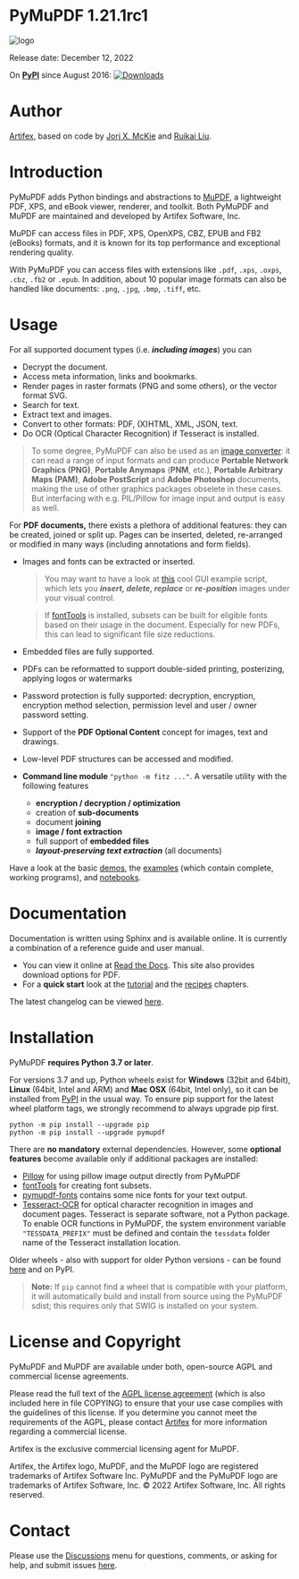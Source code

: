# PyMuPDF 1.21.1rc1

![logo](https://artifex.com/images/logos/py-mupdf-github-icon.png)


Release date: December 12, 2022

On **[PyPI](https://pypi.org/project/PyMuPDF)** since August 2016: [![Downloads](https://static.pepy.tech/personalized-badge/pymupdf?period=total&units=international_system&left_color=black&right_color=orange&left_text=Downloads)](https://pepy.tech/project/pymupdf)

# Author
[Artifex](mailto:support@artifex.com), based on code by [Jorj X. McKie](mailto:jorj.x.mckie@outlook.de) and [Ruikai Liu](mailto:lrk700@gmail.com).

# Introduction

PyMuPDF adds Python bindings and abstractions to [MuPDF](https://mupdf.com/), a lightweight PDF, XPS, and eBook viewer, renderer, and toolkit. Both PyMuPDF and MuPDF are maintained and developed by Artifex Software, Inc.

MuPDF can access files in PDF, XPS, OpenXPS, CBZ, EPUB and FB2 (eBooks) formats, and it is known for its top performance and exceptional rendering quality.

With PyMuPDF you can access files with extensions like `.pdf`, `.xps`, `.oxps`, `.cbz`, `.fb2` or `.epub`. In addition, about 10 popular image formats can also be handled like documents: `.png`, `.jpg`, `.bmp`, `.tiff`, etc.

# Usage
For all supported document types (i.e. **_including images_**) you can
* Decrypt the document.
* Access meta information, links and bookmarks.
* Render pages in raster formats (PNG and some others), or the vector format SVG.
* Search for text.
* Extract text and images.
* Convert to other formats: PDF, (X)HTML, XML, JSON, text.
* Do OCR (Optical Character Recognition) if Tesseract is installed.

> To some degree, PyMuPDF can also be used as an [image converter](https://github.com/pymupdf/PyMuPDF/wiki/How-to-Convert-Images): it can read a range of input formats and can produce **Portable Network Graphics (PNG)**, **Portable Anymaps** (**PNM**, etc.), **Portable Arbitrary Maps (PAM)**, **Adobe PostScript** and **Adobe Photoshop** documents, making the use of other graphics packages obselete in these cases. But interfacing with e.g. PIL/Pillow for image input and output is easy as well.

For **PDF documents,** there exists a plethora of additional features: they can be created, joined or split up. Pages can be inserted, deleted, re-arranged or modified in many ways (including annotations and form fields).

* Images and fonts can be extracted or inserted.
    > You may want to have a look at [this](https://github.com/pymupdf/PyMuPDF-Utilities/blob/master/examples/edit-images/edit.py) cool GUI example script, which lets you **_insert, delete, replace_** or **_re-position_** images under your visual control.

    > If [fontTools](https://pypi.org/project/fonttools/) is installed, subsets can be built for eligible fonts based on their usage in the document. Especially for new PDFs, this can lead to significant file size reductions.
* Embedded files are fully supported.
* PDFs can be reformatted to support double-sided printing, posterizing, applying logos or watermarks
* Password protection is fully supported: decryption, encryption, encryption method selection, permission level and user / owner password setting.
* Support of the **PDF Optional Content** concept for images, text and drawings.
* Low-level PDF structures can be accessed and modified.
* **Command line module** ``"python -m fitz ..."``. A versatile utility with the following features

    - **encryption / decryption / optimization**
    - creation of **sub-documents**
    - document **joining**
    - **image / font extraction**
    - full support of **embedded files**
    - **_layout-preserving text extraction_** (all documents)


Have a look at the basic [demos](https://github.com/pymupdf/PyMuPDF-Utilities/tree/master/demo), the [examples](https://github.com/pymupdf/PyMuPDF-Utilities/tree/master/examples) (which contain complete, working programs), and [notebooks](https://github.com/pymupdf/PyMuPDF-Utilities/tree/master/jupyter-notebooks).


# Documentation

Documentation is written using Sphinx and is available online. It is currently a combination of a reference guide and user manual.

* You can view it online at [Read the Docs](https://pymupdf.readthedocs.io). This site also provides download options for PDF.
* For a **quick start** look at the [tutorial](https://pymupdf.readthedocs.io/en/latest/tutorial.html) and the [recipes](https://pymupdf.readthedocs.io/en/latest/faq.html) chapters.

The latest changelog can be viewed [here](https://pymupdf.readthedocs.io/en/latest/changes.html).


# Installation

PyMuPDF **requires Python 3.7 or later**.

For versions 3.7 and up, Python wheels exist for **Windows** (32bit and 64bit), **Linux** (64bit, Intel and ARM) and **Mac OSX** (64bit, Intel only), so it can be installed from [PyPI](https://pypi.org/search/?q=pymupdf) in the usual way. To ensure pip support for the latest wheel platform tags, we strongly recommend to always upgrade pip first.

    python -m pip install --upgrade pip
    python -m pip install --upgrade pymupdf

There are **no mandatory** external dependencies. However, some **optional features** become available only if additional packages are installed:

* [Pillow](https://pypi.org/project/Pillow/) for using pillow image output directly from PyMuPDF
* [fontTools](https://pypi.org/project/fonttools/) for creating font subsets.
* [pymupdf-fonts](https://pypi.org/project/pymupdf-fonts/) contains some nice fonts for your text output.
* [Tesseract-OCR](https://github.com/tesseract-ocr/tesseract) for optical character recognition in images and document pages. Tesseract is separate software, not a Python package. To enable OCR functions in PyMuPDF, the system environment variable `"TESSDATA_PREFIX"` must be defined and contain the `tessdata` folder name of the Tesseract installation location.


Older wheels - also with support for older Python versions - can be found [here](https://github.com/pymupdf/PyMuPDF-Optional-Material/tree/master/wheels-upto-Py3.5) and on PyPI.

> **Note:** If `pip` cannot find a wheel that is compatible with your platform, it will automatically build and install from source using the PyMuPDF sdist; this requires only that SWIG is installed on your system.

# License and Copyright

PyMuPDF and MuPDF are available under both, open-source AGPL and commercial license agreements.

Please read the full text of the [AGPL license agreement](https://www.gnu.org/licenses/agpl-3.0.html) (which is also included here in file COPYING) to ensure that your use case complies with the guidelines of this license. If you determine you cannot meet the requirements of the AGPL, please contact [Artifex](https://artifex.com/contact/) for more information regarding a commercial license.

Artifex is the exclusive commercial licensing agent for MuPDF.

Artifex, the Artifex logo, MuPDF, and the MuPDF logo are registered trademarks of Artifex Software Inc. PyMuPDF and the PyMuPDF logo are trademarks of Artifex Software, Inc. &copy; 2022 Artifex Software, Inc. All rights reserved.

# Contact
Please use the [Discussions](https://github.com/pymupdf/PyMuPDF/discussions) menu for questions, comments, or asking for help, and submit issues [here](https://github.com/pymupdf/PyMuPDF/issues).
